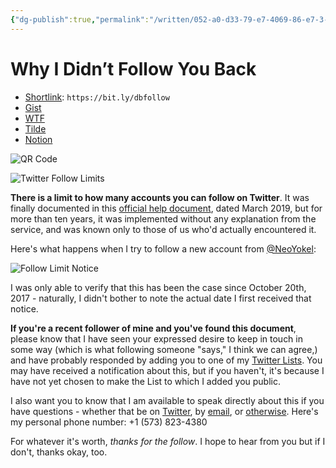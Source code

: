 ```yaml
---
{"dg-publish":true,"permalink":"/written/052-a0-d33-79-e7-4069-86-e7-3-c6-aaa-31-da-4-a/","dgHomeLink":true,"dgPassFrontmatter":false}
---
```


# Why I Didn’t Follow You Back
- [Shortlink](https://bit.ly/dbfollow): `https://bit.ly/dbfollow`
- [Gist](https://gist.github.com/extratone/8b762de50de414f8a4be05f9b0407fd8)
- [WTF](https://davidblue.wtf/drafts/052A0D33-79E7-4069-86E7-3C6AAA31DA4A.html)
- [Tilde](https://tilde.town/~extratone/follow)
- [Notion](https://www.notion.so/rotund/Why-I-Didn-t-Follow-You-Back-7099aa4ce7484ceb8f0344c9497afcb3)

![QR Code](https://i.snap.as/NZcp21AF.image)

![Twitter Follow Limits](https://i.snap.as/hKqfPWNd.png)

**There is a limit to how many accounts you can follow on Twitter**. It was finally documented in this [official help document](https://help.twitter.com/en/using-twitter/twitter-follow-limit), dated March 2019, but for more than ten years, it was implemented without any explanation from the service, and was known only to those of us who'd actually encountered it.

Here's what happens when I try to follow a new account from [@NeoYokel](https://twitter.com/NeoYokel):

![Follow Limit Notice](https://i.snap.as/qWuogwAX.jpeg)

I was only able to verify that this has been the case since October 20th, 2017 - naturally, I didn't bother to note the actual date I first received that notice.

**If you're a recent follower of mine and you've found this document**, please know that I have seen your expressed desire to keep in touch in some way (which is what following someone "says," I think we can agree,) and have probably responded by adding you to one of my [Twitter Lists](https://twitter.com/NeoYokel/lists). You may have received a notification about this, but if you haven't, it's because I have not yet chosen to make the List to which I added you public. 

I also want you to know that I am available to speak directly about this if you have questions - whether that be on [Twitter](https://twitter.com/NeoYokel), by [email](mailto:davidblue@extratone.com), or [otherwise](https://davidblue.wtf). Here's my personal phone number: +1 (573) 823-4380

For whatever it's worth, *thanks for the follow*. I hope to hear from you but if I don't, thanks okay, too.
